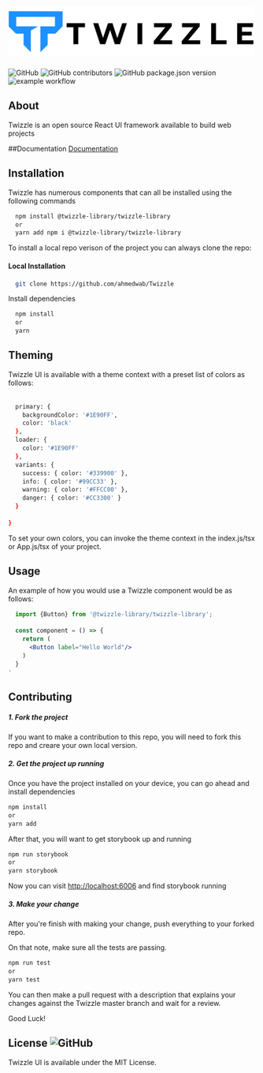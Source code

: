 # <img src="public/images/Twizzle-logo.png" alt="twizzle" width="500px"/>

![GitHub](https://img.shields.io/github/license/ahmedwab/twizzle) ![GitHub contributors](https://img.shields.io/github/contributors/ahmedwab/twizzle) ![GitHub package.json version](https://img.shields.io/github/package-json/v/ahmedwab/twizzle) ![example workflow](https://github.com/ahmedwab/twizzle/actions/workflows/node.js.yml/badge.svg) 

## About 

Twizzle is an open source React UI framework available to build web projects

##Documentation
[Documentation](https://twizzlelibrary.com)

## Installation


Twizzle has numerous components that can all be installed using the following commands

```bash
  npm install @twizzle-library/twizzle-library
  or
  yarn add npm i @twizzle-library/twizzle-library
```

To install a local repo verison of the project you can always clone the repo:

#### Local Installation
```bash
  git clone https://github.com/ahmedwab/Twizzle
```

Install dependencies

```bash
  npm install
  or
  yarn
```

## Theming

Twizzle UI is available with a theme context with a preset list of colors as follows:

```bash
  
  primary: {
    backgroundColor: '#1E90FF',
    color: 'black'
  },
  loader: {
    color: '#1E90FF'
  },
  variants: {
    success: { color: '#339900' },
    info: { color: '#99CC33' },
    warning: { color: '#FFCC00' },
    danger: { color: '#CC3300' }
  }

}
```

To set your own colors, you can invoke the theme context in the index.js/tsx or App.js/tsx of your project.

## Usage

An example of how you would use a Twizzle component would be as follows:

```jsx
  import {Button} from '@twizzle-library/twizzle-library';

  const component = () => {
    return (
      <Button label="Hello World"/>
    )
  }
'
```

## Contributing 
##### 1. Fork the project
If you want to make a contribution to this repo, you will need to fork this repo and creare your own local version.

##### 2. Get the project up running

Once you have the project installed on your device, you can go ahead and install dependencies

```sh
npm install
or
yarn add
```
After that, you will want to get storybook up and running 

```sh
npm run storybook
or 
yarn storybook
```

Now you can visit [http://localhost:6006](http://localhost:6006/) and find storybook running

##### 3. Make your change

After you're finish with making your change, push everything to your forked repo.

On that note, make sure all the tests are passing.

```sh
npm run test
or
yarn test
```

You can then make a pull request with a description that explains your changes against the Twizzle master branch and wait for a review.

Good Luck!



## License ![GitHub](https://img.shields.io/github/license/ahmedwab/twizzle)

Twizzle UI is available under the MIT License. 

